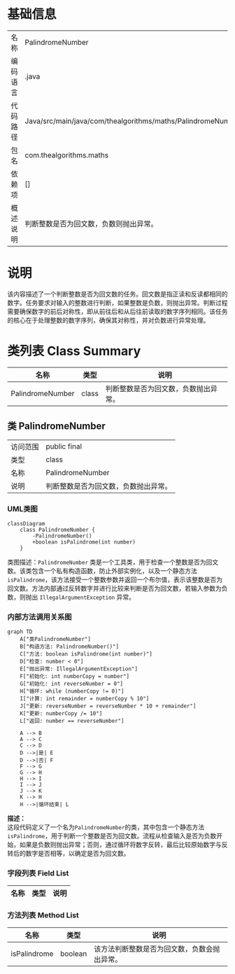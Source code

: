 # 基础信息

|      |      |
|------|------|
| 名称 | PalindromeNumber |
| 编码语言 | .java |
| 代码路径 | Java/src/main/java/com/thealgorithms/maths/PalindromeNumber.java |
| 包名 | com.thealgorithms.maths |
| 依赖项 | [] |
| 概述说明 | 判断整数是否为回文数，负数则抛出异常。 |

# 说明

该内容描述了一个判断整数是否为回文数的任务。回文数是指正读和反读都相同的数字。任务要求对输入的整数进行判断，如果整数是负数，则抛出异常。判断过程需要确保数字的前后对称性，即从前往后和从后往前读取的数字序列相同。该任务的核心在于处理整数的数字序列，确保其对称性，并对负数进行异常处理。

# 类列表 Class Summary

| 名称   | 类型  | 说明 |
|-------|------|-------------|
| PalindromeNumber | class | 判断整数是否为回文数，负数抛出异常。 |



## 类 PalindromeNumber

|      |      |
|------|------|
| 访问范围 | public final |
| 类型 | class |
| 名称 | PalindromeNumber |
| 说明 | 判断整数是否为回文数，负数抛出异常。 |


### UML类图

```mermaid
classDiagram
    class PalindromeNumber {
        -PalindromeNumber()
        +boolean isPalindrome(int number)
    }
```

类图描述：`PalindromeNumber` 类是一个工具类，用于检查一个整数是否为回文数。该类包含一个私有构造函数，防止外部实例化，以及一个静态方法 `isPalindrome`，该方法接受一个整数参数并返回一个布尔值，表示该整数是否为回文数。方法内部通过反转数字并进行比较来判断是否为回文数，若输入参数为负数，则抛出 `IllegalArgumentException` 异常。


### 内部方法调用关系图

```mermaid
graph TD
    A["类PalindromeNumber"]
    B["构造方法: PalindromeNumber()"]
    C["方法: boolean isPalindrome(int number)"]
    D["检查: number < 0"]
    E["抛出异常: IllegalArgumentException"]
    F["初始化: int numberCopy = number"]
    G["初始化: int reverseNumber = 0"]
    H["循环: while (numberCopy != 0)"]
    I["计算: int remainder = numberCopy % 10"]
    J["更新: reverseNumber = reverseNumber * 10 + remainder"]
    K["更新: numberCopy /= 10"]
    L["返回: number == reverseNumber"]

    A --> B
    A --> C
    C --> D
    D -->|是| E
    D -->|否| F
    F --> G
    G --> H
    H --> I
    I --> J
    J --> K
    K --> H
    H -->|循环结束| L
```

**描述：**  
这段代码定义了一个名为`PalindromeNumber`的类，其中包含一个静态方法`isPalindrome`，用于判断一个整数是否为回文数。流程从检查输入是否为负数开始，如果是负数则抛出异常；否则，通过循环将数字反转，最后比较原始数字与反转后的数字是否相等，以确定是否为回文数。

### 字段列表 Field List

| 名称  | 类型  | 说明 |
|-------|-------|------|

### 方法列表 Method List

| 名称  | 类型  | 说明 |
|-------|-------|------|
| isPalindrome | boolean | 该方法判断整数是否为回文数，负数会抛出异常。 |




